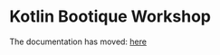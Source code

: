 # Kotlin Bootique Workshop

The documentation has moved: [here](https://github.com/sourcelabs-nl/kotlin-bootique/)